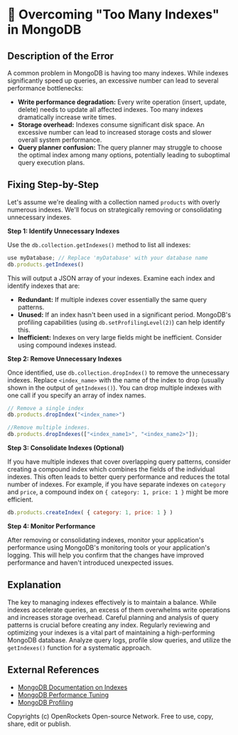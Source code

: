 # 🐞 Overcoming "Too Many Indexes" in MongoDB


## Description of the Error

A common problem in MongoDB is having too many indexes. While indexes significantly speed up queries, an excessive number can lead to several performance bottlenecks:

* **Write performance degradation:**  Every write operation (insert, update, delete) needs to update all affected indexes.  Too many indexes dramatically increase write times.
* **Storage overhead:** Indexes consume significant disk space.  An excessive number can lead to increased storage costs and slower overall system performance.
* **Query planner confusion:** The query planner may struggle to choose the optimal index among many options, potentially leading to suboptimal query execution plans.


## Fixing Step-by-Step

Let's assume we're dealing with a collection named `products` with overly numerous indexes. We'll focus on strategically removing or consolidating unnecessary indexes.

**Step 1: Identify Unnecessary Indexes**

Use the `db.collection.getIndexes()` method to list all indexes:

```javascript
use myDatabase; // Replace 'myDatabase' with your database name
db.products.getIndexes()
```

This will output a JSON array of your indexes.  Examine each index and identify indexes that are:

* **Redundant:** If multiple indexes cover essentially the same query patterns.
* **Unused:**  If an index hasn't been used in a significant period. MongoDB's profiling capabilities (using `db.setProfilingLevel(2)`) can help identify this.
* **Inefficient:**  Indexes on very large fields might be inefficient.  Consider using compound indexes instead.

**Step 2: Remove Unnecessary Indexes**

Once identified, use `db.collection.dropIndex()` to remove the unnecessary indexes. Replace `<index_name>` with the name of the index to drop (usually shown in the output of `getIndexes()`). You can drop multiple indexes with one call if you specify an array of index names.

```javascript
// Remove a single index
db.products.dropIndex("<index_name>")

//Remove multiple indexes.
db.products.dropIndexes(["<index_name1>", "<index_name2>"]);


```

**Step 3: Consolidate Indexes (Optional)**

If you have multiple indexes that cover overlapping query patterns, consider creating a compound index which combines the fields of the individual indexes.  This often leads to better query performance and reduces the total number of indexes.  For example, if you have separate indexes on `category` and `price`, a compound index on `{ category: 1, price: 1 }` might be more efficient.

```javascript
db.products.createIndex( { category: 1, price: 1 } )
```

**Step 4: Monitor Performance**

After removing or consolidating indexes, monitor your application's performance using MongoDB's monitoring tools or your application's logging.  This will help you confirm that the changes have improved performance and haven't introduced unexpected issues.


## Explanation

The key to managing indexes effectively is to maintain a balance. While indexes accelerate queries, an excess of them overwhelms write operations and increases storage overhead.  Careful planning and analysis of query patterns is crucial before creating any index. Regularly reviewing and optimizing your indexes is a vital part of maintaining a high-performing MongoDB database.  Analyze query logs, profile slow queries, and utilize the `getIndexes()` function for a systematic approach.


## External References

* [MongoDB Documentation on Indexes](https://www.mongodb.com/docs/manual/indexes/)
* [MongoDB Performance Tuning](https://www.mongodb.com/docs/manual/administration/performance/)
* [MongoDB Profiling](https://www.mongodb.com/docs/manual/reference/method/db.setProfilingLevel/)



Copyrights (c) OpenRockets Open-source Network. Free to use, copy, share, edit or publish.

